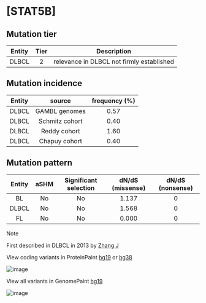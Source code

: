 # [STAT5B]

## Mutation tier

|Entity|Tier|Description                              |
|:------:|:----:|-----------------------------------------|
|DLBCL |2   |relevance in DLBCL not firmly established|
## Mutation incidence

|Entity|source        |frequency (%)|
|:------:|:--------------:|:-------------:|
|DLBCL |GAMBL genomes |0.57         |
|DLBCL |Schmitz cohort|0.40         |
|DLBCL |Reddy cohort  |1.60         |
|DLBCL |Chapuy cohort |0.40         |

## Mutation pattern

|Entity|aSHM|Significant selection|dN/dS (missense)|dN/dS (nonsense)|
|:------:|:----:|:---------------------:|:----------------:|:----------------:|
|BL    |No  |No                   |1.137           |0               |
|DLBCL |No  |No                   |1.568           |0               |
|FL    |No  |No                   |0.000           |0               |


> [!NOTE]
> First described in DLBCL in 2013 by [Zhang J](https://pubmed.ncbi.nlm.nih.gov/23292937)

View coding variants in ProteinPaint [hg19](https://www.bcgsc.ca/downloads/morinlab/GAMBL/test/genes/STAT5B_protein.html)  or [hg38](https://www.bcgsc.ca/downloads/morinlab/GAMBL/test/genes/STAT5B_protein_hg38.html)

![image](../../images/proteinpaint/STAT5B_NM_012448.svg)

View all variants in GenomePaint [hg19](https://www.bcgsc.ca/downloads/morinlab/GAMBL/test/genes/STAT5B.html)

![image](../../images/proteinpaint/STAT5B.svg)
